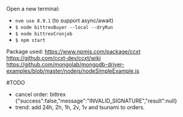 Open a new terminal:
- `nvm use 8.9.1` (to support async/await)
- `$ node bittrexBuyer --local --dryRun`
- `$ node bittrexCronjob`
- `$ npm start `

Package used:
https://www.npmjs.com/package/ccxt
https://github.com/ccxt-dev/ccxt/wiki
https://github.com/mongolab/mongodb-driver-examples/blob/master/nodejs/nodeSimpleExample.js

#TODO
- cancel order:  bittrex {"success":false,"message":"INVALID_SIGNATURE","result":null}
- trend: add 24h, 2h, 1h, 2v, 1v and tsunami to orders.